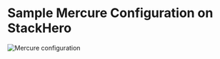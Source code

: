 # Sample Mercure Configuration on StackHero

![Mercure configuration](../../.gitbook/assets/products-guidedShopping-mercureConfig.png)
